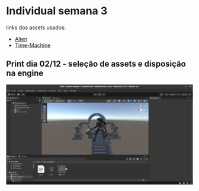 # Individual semana 3

links dos assets usados:

- [Alien](https://skfb.ly/6ryK7)
- [Time-Machine](https://skfb.ly/ouAJU)

## Print dia 02/12 - seleção de assets e disposição na engine

![alt text](assets/image.png)

